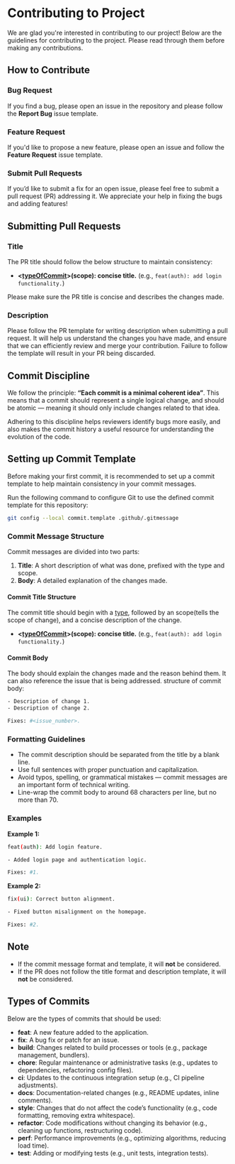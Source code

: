 # Contributing to Project

We are glad you're interested in contributing to our project! Below are the guidelines for contributing to the project. Please read through them before making any contributions.

## How to Contribute

### Bug Request

If you find a bug, please open an issue in the repository and please follow the **Report Bug** issue template.

### Feature Request

If you'd like to propose a new feature, please open an issue and follow the **Feature Request** issue template.

### Submit Pull Requests

If you’d like to submit a fix for an open issue, please feel free to submit a pull request (PR) addressing it. We appreciate your help in fixing the bugs and adding features!

## Submitting Pull Requests

### Title

The PR title should follow the below structure to maintain consistency:

- **<[typeOfCommit](#types-of-commits)>(scope): concise title.** (e.g., `feat(auth): add login functionality.`)

Please make sure the PR title is concise and describes the changes made.

### Description

Please follow the PR template for writing description when submitting a pull request. It will help us understand the changes you have made, and ensure that we can efficiently review and merge your contribution. Failure to follow the template will result in your PR being discarded.

## Commit Discipline

We follow the principle: **“Each commit is a minimal coherent idea”**. This means that a commit should represent a single logical change, and should be atomic — meaning it should only include changes related to that idea.

Adhering to this discipline helps reviewers identify bugs more easily, and also makes the commit history a useful resource for understanding the evolution of the code.

## Setting up Commit Template

Before making your first commit, it is recommended to set up a commit template to help maintain consistency in your commit messages.

Run the following command to configure Git to use the defined commit template for this repository:

```bash
git config --local commit.template .github/.gitmessage
```

### Commit Message Structure

Commit messages are divided into two parts:

1. **Title**: A short description of what was done, prefixed with the type and scope.
2. **Body**: A detailed explanation of the changes made.

#### Commit Title Structure

The commit title should begin with a [type](#types-of-commits), followed by an scope(tells the scope of change), and a concise description of the change.

- **<[typeOfCommit](#types-of-commits)>(scope): concise title.** (e.g., `feat(auth): add login functionality.`)

#### Commit Body

The body should explain the changes made and the reason behind them. It can also reference the issue that is being addressed.
structure of commit body:

```bash
- Description of change 1.
- Description of change 2.

Fixes: #<issue_number>.
```

### Formatting Guidelines

- The commit description should be separated from the title by a blank line.
- Use full sentences with proper punctuation and capitalization.
- Avoid typos, spelling, or grammatical mistakes — commit messages are an important form of technical writing.
- Line-wrap the commit body to around 68 characters per line, but no more than 70.

### Examples

**Example 1:**

```bash
feat(auth): Add login feature.

- Added login page and authentication logic.

Fixes: #1.
```

**Example 2:**

```bash
fix(ui): Correct button alignment.

- Fixed button misalignment on the homepage.

Fixes: #2.
```

## Note

- If the commit message format and template, it will **not** be considered.
- If the PR does not follow the title format and description template, it will **not** be considered.

## Types of Commits

Below are the types of commits that should be used:

- **feat**: A new feature added to the application.
- **fix**: A bug fix or patch for an issue.
- **build**: Changes related to build processes or tools (e.g., package management, bundlers).
- **chore**: Regular maintenance or administrative tasks (e.g., updates to dependencies, refactoring config files).
- **ci**: Updates to the continuous integration setup (e.g., CI pipeline adjustments).
- **docs**: Documentation-related changes (e.g., README updates, inline comments).
- **style**: Changes that do not affect the code’s functionality (e.g., code formatting, removing extra whitespace).
- **refactor**: Code modifications without changing its behavior (e.g., cleaning up functions, restructuring code).
- **perf**: Performance improvements (e.g., optimizing algorithms, reducing load time).
- **test**: Adding or modifying tests (e.g., unit tests, integration tests).
